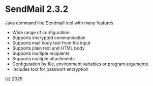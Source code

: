 # SendMail 2.3.2
Java command line Sendmail tool with many features
- Wide range of configuration
- Supports encrypted communication
- Supports mail body text from file input
- Supports plain text and HTML body
- Supports multiple recipients
- Supports multiple attachments
- Configuration by file, environment variables or program arguments
- Includes tool for passwort encryption

(c) 2025
